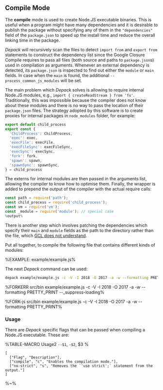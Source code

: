 ## Compile Mode

The **compile** mode is used to create Node.JS executable binaries. This is useful when a program might have many dependencies and it is desirable to publish the package without specifying any of them in the `"dependencies"` field of the `package.json` to speed up the install time and reduce the overall linking time in the package.

_Depack_ will recursively scan the files to detect `import from` and `export from` statements to construct the dependency list since the Google Closure Compile requires to pass all files (both source and paths to `package.json`s) used in compilation as arguments. Whenever an external dependency is detected, its `package.json` is inspected to find out either the `module` or `main` fields. In case when the `main` is found, the additional `--process_common_js_modules` will be set.

The main problem which _Depack_ solves is allowing to require internal Node.JS modules, e.g., `import { createReadStream } from 'fs'`. Traditionally, this was impossible because the compiler does not know about these modules and there is no way to pass the location of their `package.json` files. The strategy adopted by this software is to create proxies for internal packages in `node_modules` folder, for example:

```js
export default child_process
export const {
  'ChildProcess': ChildProcess,
  'exec': exec,
  'execFile': execFile,
  'execFileSync': execFileSync,
  'execSync': execSync,
  'fork': fork,
  'spawn': spawn,
  'spawnSync': spawnSync,
} = child_process
```

The externs for internal modules are then passed in the arguments list, allowing the compiler to know how to optimise them. Finally, the wrapper is added to prepend the output of the compiler with the actual require calls:

```js
const path = require('path');
const child_process = require('child_process');
const vm = require('vm');
const _module = require('module'); // special case
%output%
```

There is another step which involves patching the dependencies which specify their `main` and `module` fields as the path to the directory rather than the file, which [GCL does not understand](https://github.com/google/closure-compiler/issues/3149).

Put all together, to compile the following file that contains different kinds of modules:

%EXAMPLE: example/example.js%

The next _Depack_ command can be used:

```sh
depack example/example.js -c -V -I 2018 -O 2017 -a -w --formatting PRETTY_PRINT
```

%FORKERR src/bin example/example.js -c -V -I 2018 -O 2017 -a -w --formatting PRETTY_PRINT --_suppress-loading%

%FORK-js src/bin example/example.js -c -V -I 2018 -O 2017 -a -w --formatting PRETTY_PRINT%

### Usage

There are _Depack_ specific flags that can be passed when compiling a Node.JS executable. These are:

%TABLE-MACRO Usage2
  `--$1`\, `-$2`, $3
%

```table Usage2
[
  ["Flag", "Description"],
  ["compile", "c", "Enables the compilation mode."],
  ["no-strict", "s", "Removes the `'use strict';` statement from the output."]
]
```

%~%